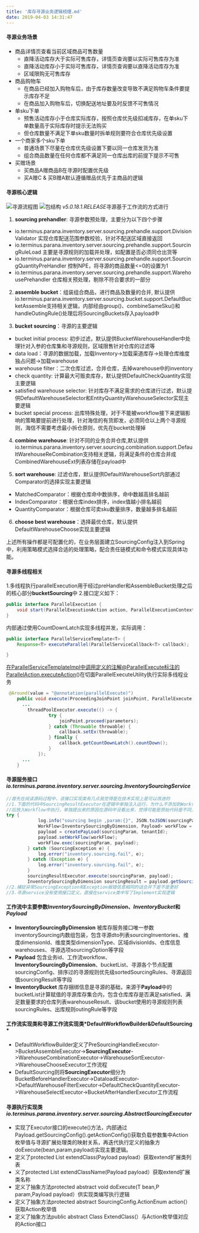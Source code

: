 ```yaml
---
title: '库存寻源业务逻辑梳理.md'
date: 2019-04-03 14:31:47
---
```

#### 寻源业务场景
 - 商品详情页查看当前区域商品可售数量
	 - 直降活动库存大于实际可售库存，详情页查询要以实际可售库存为准
	 - 直降活动库存小于实际可售库存，详情页查询要以直降活动库存为准
	 - 区域限购无可售库存
 - 商品购物车
	 - 在商品已经加入购物车后，由于库存数量改变导致不满足购物车条件要提示库存不足
	 - 在商品加入购物车后，切换配送地址要及时反馈不可售情况
 - 单sku下单
	 - 预售活动库存小于仓库实际库存，按照仓库优先级扣减库存，在单sku下单数量高于实际库存时提示无法购买
	 - 但仓库数量不满足下单sku数量时拆单规则要符合仓库优先级设置
 - 一个商家多个sku下单
	 - 普通场景下尽量在仓库优先级设置下要以同一仓库发货为准
	 - 组合商品数量在任何仓库都不满足同一仓库出库的前提下提示不可售
 - 买赠场景
 	 - 买商品A赠商品B在寻源时配置优先级
 	 - 买A赠C & 买B赠A默认遵循赠品优先于主商品的逻辑  
#### 寻源核心逻辑
![寻源流程图](https://intranetproxy.alipay.com/skylark/lark/0/2019/png/124729/1547016084904-46fe3085-8264-4e26-b396-4c0e1c00eb54.png)
![包结构](https://intranetproxy.alipay.com/skylark/lark/0/2019/png/124729/1551771097372-46431d8f-61fa-4add-b12d-9bdb978450b1.png) 
*v5.0.18.1.RELEASE*寻源基于工作流的方式进行
1. **sourcing prehandler**: 寻源参数预处理，主要分为以下四个步骤
- io.terminus.parana.inventory.server.sourcing.prehandle.support.DivisionValidator 实现仓库配送范围参数校验，针对不配送区域直接返回
- io.terminus.parana.inventory.server.sourcing.prehandle.support.SourcingRuleLoad 主要是寻源规则的加载并处理，如配置是否必须同仓出货等
- io.terminus.parana.inventory.server.sourcing.prehandle.support.SourcingQuantityPreHandler 控制NPE，将寻源的商品数量<=0的设置为1
- io.terminus.parana.inventory.server.sourcing.prehandle.support.WarehousePrehandler 仓库相关预处理，剔除不符合要求的一部分

2. **assemble bucket**：组装组合商品，进行商品及数量的合并,  默认提供io.terminus.parana.inventory.server.sourcing.bucket.support.DefaultBucketAssemble支持相关逻辑，内部经由group()、combineSameSku()和handleOutingRule()处理后将SourcingBuckets存入payload中

3. **bucket sourcing**：寻源的主要逻辑
 - bucket initial process: 初步过滤，默认提供BucketWarehouseHandler中处理针对入参的仓库集和寻源规则，区域限售针对仓库的过滤等
 - data load：寻源的数据加载，加载Inventory->加载渠道库存->处理仓库维度独占问题->加载warehouse
 - warehouse filter：二次仓库过滤，合并仓库，去掉warehouse中的inventory
 - check quantity: 计算最大可贩卖库存，默认提供DefaultCheckQuantity实现主要逻辑
 - satisfied warehouse selector: 针对库存不满足需求的仓库进行过滤，默认提供DefaultWarehouseSelector和EntityQuantityWarehouseSelector实现主要逻辑
 - bucket special process: 出库特殊处理，对于不能被workflow接下来逻辑影响的策略要提前进行处理，针对海信的有货即发，必须同仓以上两个寻源规则，海信不需要考虑最小拆仓原则，优先在bucket处理掉

4. **combine warehouse**: 针对不同的业务合并仓库,默认提供io.terminus.parana.inventory.server.sourcing.combination.support.DefaultWarehouseReCombination支持相关逻辑，将满足条件的仓库合并成CombinedWarehouseExt列表存储在payload中

5. **sort warehouse**: 过滤仓库，默认提供DefaultWarehouseSort内部通过Comparator的选择实现主要逻辑
 - MatchedComparator：根据仓库命中数排序，命中数越高排名越前
 - IndexComparator：根据仓库index排序，index值越小排名越前
 - QuantityComparator：根据仓库可卖sku数量排序，数量越多排名越前

6. **choose best warehouse**：选择最优仓库，默认提供DefaultWarehouseChoose实现主要逻辑

上述所有操作都是可配置化的，在业务层面建立SourcingConfig注入到Spring中，利用策略模式选择合适的处理策略，配合责任链模式和命令模式实现具体功能。

#### 寻源多线程相关
1.多线程执行parallelExecution用于经过preHandler和AssembleBucket处理之后的核心部分**bucketSourcing**中
2.接口定义如下：
``` java
public interface ParallelExecution {
    void start(ParallelExecutionAction action, ParallelExecutionContext context, Collection<? extends ParallelExecutionParam> collection);
}
```
内部通过使用CountDownLatch实现多线程并发，实际调用：
``` java
public interface ParallelServiceTemplate<T> {
    Response<T> executeParallel(ParallelServiceCallback<T> callback);

}
```
在ParallelServiceTemplateImpl中调用定义的注解@ParallelExecute标注的ParallelAction.executeAction()在切面ParallelExecuteUtility执行实际多线程业务
``` java
 @Around(value = "@annotation(parallelExecute)")
    public void execute(ProceedingJoinPoint joinPoint, ParallelExecute parallelExecute) {
	  ...
		threadPoolExecutor.execute(() -> {
                try {
                    joinPoint.proceed(parameters);
                } catch (Throwable throwable) {
                    callback.setEx(throwable);
                } finally {
                    callback.getCountDownLatch().countDown();
                }
            });
	  ...
	}
```
#### 寻源服务接口*io.terminus.parana.inventory.server.sourcing.InventorySourcingService*
``` java
//首先在阅读源码过程中，该接口实现类有几点我觉得是在技术实现上是可以改进的
//1.下面的代码中SourcingResultExecutor在逻辑中单独注入运行，为什么不添加到WorkflowBuilder
//后放入Workflow中执行，单独提出来的原因在源码中没看出来，觉得可能是原始代码是不同人接手完成的
try {
            log.info("sourcing begin ,param:{}", JSON.toJSON(sourcingParam));
            WorkFlow<InventorySourcingByDimension, Payload> workFlow = workflowBuilder.build(sourcingParam);
            payload = createPayLoad(sourcingParam, tenantId);
            payload.setWorkFlow(workFlow);
            workFlow.exec(sourcingParam, payload);
        } catch (SourcingException e) {
            log.error("inventory.sourcing.fail", e);
        } catch (Exception e) {
            log.error("inventory.sourcing.fail", e);
        }
        sourcingResultExecutor.execute(sourcingParam, payload);
        InventorySourcingByDimension sourcingResult = payload.getSourcingResult();
//2.捕捉异常SourcingException和Exception报错信息相同的话合并下是不是更好
//3.寻源service没有使用接口定义，直接在service类中写了Implement实现逻辑
``` 
#### 工作流中主要参数*InventorySourcingByDimension*、*InventoryBucket*和*Payload*
 - **InventorySourcingByDimension** 被库存服务接口唯一参数inventorySourcing内数组包装，包含寻源dto列表sourcingInventories、维度dimensionId、维度类型dimensionType、区域divisionIds、仓库信息warehouses、寻源选项sourcingOption等字段
 - **Payload** 包含业务id、工作流workflow、**InventorySourcingByDimension**、bucketList、寻源各个节点配置sourcingConfig、排序过的寻源规则优先级sortedSourcingRules、寻源返回值sourcingResult等字段
 - **InventoryBucket** 库存捆绑信息是寻源的基础，来源于**Payload**中的bucketList计算赋值的寻源库存集合内，包含仓库库存是否满足satisfied、满足数量要求的仓库列表warehouseResult、该bucket使用的寻源规则列表sourcingRules、出库规则outingRule等字段
#### 工作流实现类和寻源工作流实现类*DefaultWorkflowBuilder&DefaultSourcing *
 - DefaultWorkflowBuilder定义了PreSourcingHandleExecutor->BucketAssembleExecutor->**SourcingExecutor**->WarehouseCombinationExecutor->WarehouseSortExecutor->WarehouseChooseExecutor工作流程
 - DefaultSourcing则将**SourcingExecutor**细分为BucketBeforeHandlerExecutor->DataloadExecutor->DefaultWarehouseFilterExecutor->DefaultCheckQuantityExecutor->WarehouseSelectExecutor->BucketAfterHandlerExecutor工作流程
#### 寻源执行实现类*io.terminus.parana.inventory.server.sourcing.AbstractSourcingExecutor*
 - 实现了Executor接口的execute()方法，内部通过Payload.getSourcingConfig().getActionConfig()获取负载参数集中Action枚举值与寻源扩展处理类的映射关系，再迭代执行定义的抽象方doExecute(bean,param,payload)实现主要逻辑。
 - 定义了protected List<T> extendClass(Payload payload）获取extend扩展类列表
 - 义了protected List<String> extendClassName(Payload payload）获取extend扩展类名称
 - 定义了抽象方法protected abstract void doExecute(T bean,P param,Payload payload）供实现类编写执行逻辑
 - 定义了抽象方法protected abstract SourcingConfig.ActionEnum action(）获取Action枚举值
 - 定义了抽象方法public abstract Class<T> ExtendClass(）与Action枚举值对应的Action接口

  

